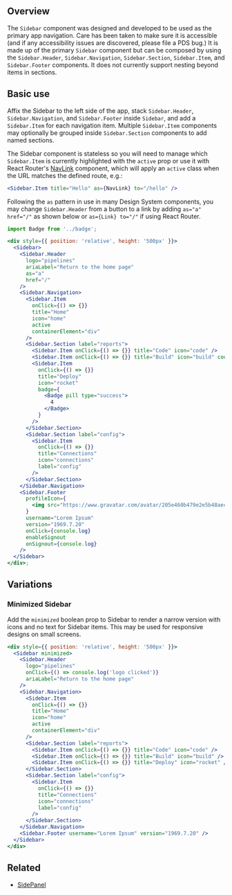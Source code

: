 ## Overview

The `Sidebar` component was designed and developed to be used as the primary app navigation. Care has been taken to make sure it is accessible (and if any accessibility issues are discovered, please file a PDS bug.) It is made up of the primary `Sidebar` component but can be composed by using the `Sidebar.Header`, `Sidebar.Navigation`, `Sidebar.Section`, `Sidebar.Item`, and `Sidebar.Footer` components. It does not currently support nesting beyond items in sections.

## Basic use

Affix the Sidebar to the left side of the app, stack `Sidebar.Header`, `Sidebar.Navigation`, and `Sidebar.Footer` inside `Sidebar`, and add a `Sidebar.Item` for each navigation item. Multiple `Sidebar.Item` components may optionally be grouped inside `Sidebar.Section` components to add named sections.

The Sidebar component is stateless so you will need to manage which `Sidebar.Item`
is currently highlighted with the `active` prop or use it with React Router's
[NavLink](https://reacttraining.com/react-router/web/api/NavLink) component,
which will apply an `active` class when the URL matches the defined route, e.g.:

```jsx static
<Sidebar.Item title="Hello" as={NavLink} to="/hello" />
```

Following the `as` pattern in use in many Design System components, you may change `Sidebar.Header` from a button to a link by adding `as="a" href="/"` as shown below or `as={Link} to="/"` if using React Router.

```jsx
import Badge from '../badge';

<div style={{ position: 'relative', height: '500px' }}>
  <Sidebar>
    <Sidebar.Header
      logo="pipelines"
      ariaLabel="Return to the home page"
      as="a"
      href="/"
    />
    <Sidebar.Navigation>
      <Sidebar.Item
        onClick={() => {}}
        title="Home"
        icon="home"
        active
        containerElement="div"
      />
      <Sidebar.Section label="reports">
        <Sidebar.Item onClick={() => {}} title="Code" icon="code" />
        <Sidebar.Item onClick={() => {}} title="Build" icon="build" count={5} />
        <Sidebar.Item
          onClick={() => {}}
          title="Deploy"
          icon="rocket"
          badge={
            <Badge pill type="success">
              4
            </Badge>
          }
        />
      </Sidebar.Section>
      <Sidebar.Section label="config">
        <Sidebar.Item
          onClick={() => {}}
          title="Connections"
          icon="connections"
          label="config"
        />
      </Sidebar.Section>
    </Sidebar.Navigation>
    <Sidebar.Footer
      profileIcon={
        <img src="https://www.gravatar.com/avatar/205e460b479e2e5b48aec07710c08d50?s=100" />
      }
      username="Lorem Ipsum"
      version="1969.7.20"
      onClick={console.log}
      enableSignout
      onSignout={console.log}
    />
  </Sidebar>
</div>;
```

## Variations

### Minimized Sidebar

Add the `minimized` boolean prop to Sidebar to render a narrow version with icons and no text for Sidebar items. This may be used for responsive designs on small screens.

```jsx
<div style={{ position: 'relative', height: '500px' }}>
  <Sidebar minimized>
    <Sidebar.Header
      logo="pipelines"
      onClick={() => console.log('logo clicked')}
      ariaLabel="Return to the home page"
    />
    <Sidebar.Navigation>
      <Sidebar.Item
        onClick={() => {}}
        title="Home"
        icon="home"
        active
        containerElement="div"
      />
      <Sidebar.Section label="reports">
        <Sidebar.Item onClick={() => {}} title="Code" icon="code" />
        <Sidebar.Item onClick={() => {}} title="Build" icon="build" />
        <Sidebar.Item onClick={() => {}} title="Deploy" icon="rocket" />
      </Sidebar.Section>
      <Sidebar.Section label="config">
        <Sidebar.Item
          onClick={() => {}}
          title="Connections"
          icon="connections"
          label="config"
        />
      </Sidebar.Section>
    </Sidebar.Navigation>
    <Sidebar.Footer username="Lorem Ipsum" version="1969.7.20" />
  </Sidebar>
</div>
```

## Related

- [SidePanel](#/React%20Components/SidePanel)
